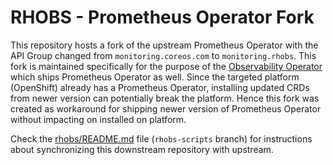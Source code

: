 # RHOBS - Prometheus Operator Fork

This repository hosts a fork of the upstream Prometheus Operator with the API
Group changed from `monitoring.coreos.com` to `monitoring.rhobs`. This fork is
maintained specifically for the purpose of the [Observability
Operator](https://github.com/rhobs/observability-operator) which ships
Prometheus Operator as well. Since the targeted platform (OpenShift) already
has a Prometheus Operator, installing updated CRDs from newer version can
potentially break the platform. Hence this fork was created as workaround for
shipping newer version of Prometheus Operator without impacting on installed on
platform.

Check the
[rhobs/README.md](https://github.com/rhobs/obo-prometheus-operator/tree/rhobs-scripts/rhobs/README.md)
file (`rhobs-scripts` branch) for instructions about synchronizing this
downstream repository with upstream.
